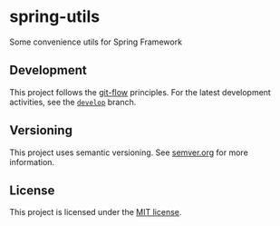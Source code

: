 # spring-utils
Some convenience utils for Spring Framework

## Development
This project follows the [git-flow](https://nvie.com/posts/a-successful-git-branching-model/) principles. For the latest development activities, see the [`develop`](/../../tree/develop) branch.

## Versioning
This project uses semantic versioning. See [semver.org](https://semver.org/) for more information.

## License
This project is licensed under the [MIT license](LICENSE).
